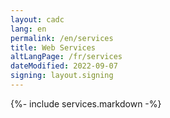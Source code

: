 ```yaml
---
layout: cadc
lang: en
permalink: /en/services
title: Web Services
altLangPage: /fr/services
dateModified: 2022-09-07
signing: layout.signing
---
```


{%- include services.markdown -%}
